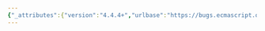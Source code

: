```yaml
---
{"_attributes":{"version":"4.4.4+","urlbase":"https://bugs.ecmascript.org/","maintainer":"dherman@mozilla.com"},"bug":{"bug_id":3145,"creation_ts":"2014-08-21 02:04:00 -0700","short_desc":"21.2.2.8.2: clarify whether this affects `\\w` and `\\W` or not","delta_ts":"2014-12-10 18:54:30 -0800","product":"Draft for 6th Edition","component":"technical issue","version":"Rev 26: July 18, 2014 Draft","rep_platform":"All","op_sys":"All","bug_status":"RESOLVED","resolution":"WONTFIX","priority":"Normal","bug_severity":"enhancement","everconfirmed":true,"reporter":{"uid":"mathias","name":"Mathias Bynens"},"assigned_to":{"uid":"allen","name":"Allen Wirfs-Brock"},"cc":["ecmascriptbugs","mathias"],"long_desc":[{"commentid":9833,"comment_count":0,"who":{"uid":"mathias","name":"Mathias Bynens"},"bug_when":"2014-08-21 02:04:47 -0700","thetext":"https://people.mozilla.org/~jorendorff/es6-draft.html#sec-runtime-semantics-canonicalize-abstract-operation\n\n“In case-insignificant matches when Unicode is true, all characters are implicitly case-folded using the simple mapping provided by the Unicode standard immediately before they are compared. The simple mapping always maps to a single code point, so it does not map, for example, \"ß\" (U+00DF) to \"SS\". It may however map a code point outside the Basic Latin range to a character within, for example, “ſ” (U+017F) to “s”. Such characters are not mapped if Unicode is false. This prevents Unicode code points such as U+017F and U+212A from matching regular expressions such as /[a‑z]/i, but they will match /[a‑z]/ui.”\n\nDoes this case-folding apply before or after evaluating `CharacterClassEscape`s as per https://people.mozilla.org/~jorendorff/es6-draft.html#sec-characterclassescape?\n\nThis matters because of `\\w` and `\\W`. `/\\w/` is equivalent to `/[0-9A-Z_a-z]/`. Is `/\\w/iu` the same, or should it match U+017F and U+212A too? In case of the latter, does that mean `/\\W/iu` must not match U+017F and U+212A?"},{"commentid":9836,"comment_count":1,"who":{"uid":"allen","name":"Allen Wirfs-Brock"},"bug_when":"2014-08-21 12:04:41 -0700","thetext":"Note that this is an only an informative note so the answer to your question needs to come from the normative algorithms.\n\nIn this case, in https://people.mozilla.org/~jorendorff/es6-draft.html#sec-atomescape the last production evaluates CharacterClassEscape to produce the CharSet.  There is no /u sensitivity specified for w or W.\n\nHowever, the CharacterSet matcher that is subsequently produced  applies Canonicalize to each both the members of that character set  and to the characters being matched. Canonicalize is where the case folding takes (depending upon the i flag). So,/\\w/iu will match U+017F because U+017F canonicalizes to 'S' which is in the match set. /\\W/iu also matches U+017F (and strangely 'S') because \\W includes U+017F which matches either canonicalized U+017F or 'S'.\n\n\nNorbert, is this what you actually intended for /\\W/iu"},{"commentid":9842,"comment_count":2,"who":{"uid":"mathias","name":"Mathias Bynens"},"bug_when":"2014-08-22 06:44:48 -0700","thetext":"Another related question:\n\n`/[a-z]/iu` is equivalent to `/[a-z\\u017F\\u212A]/i`. Is `/[A-Z]/iu` the same, or should that be equivalent to just `/[A-Z]/i` instead (since it’s the lowercase `s` and `k` that case-fold to U+017F and U+212A, and not the uppercase `S` and `K` symbols)?\n\nI’m guessing it’s the latter, but it’s slightly confusing either way."},{"commentid":9843,"comment_count":3,"who":{"uid":"allen","name":"Allen Wirfs-Brock"},"bug_when":"2014-08-22 09:21:34 -0700","thetext":"(In reply to Mathias Bynens from comment #2)\n> Another related question:\n> \n> `/[a-z]/iu` is equivalent to `/[a-z\\u017F\\u212A]/i`. Is `/[A-Z]/iu` the\n> same, or should that be equivalent to just `/[A-Z]/i` instead (since it’s\n> the lowercase `s` and `k` that case-fold to U+017F and U+212A, and not the\n> uppercase `S` and `K` symbols)?\n> \n> I’m guessing it’s the latter, but it’s slightly confusing either way.\n\n/[A-Z]/iu will match U+01FE (and U+212A) because case folding is applied to both the pattern and the string being matched.  So, U+01FE in the match string turns into 'S'.\n\nI think what is happening is clear enough at the algorithm level. I agree it is challenging to craft a good conceptual explanation.  You probably need to emphasize that under /iu Unicode case folding is takes place before any comparisons and that one the pattern side it is applied to match sets rather than the actual pattern text.  \n\nFor example, /[\\u017F-\\u0181]/iu is equivalent to /[S\\u0180\\u0181]/u rather than /[S-\\u0181]/u"},{"commentid":9845,"comment_count":4,"who":{"uid":"mathias","name":"Mathias Bynens"},"bug_when":"2014-08-22 13:48:03 -0700","thetext":"(In reply to Allen Wirfs-Brock from comment #3)\n> (In reply to Mathias Bynens from comment #2)\n> > Another related question:\n> > \n> > `/[a-z]/iu` is equivalent to `/[a-z\\u017F\\u212A]/i`. Is `/[A-Z]/iu` the\n> > same, or should that be equivalent to just `/[A-Z]/i` instead (since it’s\n> > the lowercase `s` and `k` that case-fold to U+017F and U+212A, and not the\n> > uppercase `S` and `K` symbols)?\n> > \n> > I’m guessing it’s the latter, but it’s slightly confusing either way.\n> \n> /[A-Z]/iu will match U+01FE (and U+212A) because case folding is applied to\n> both the pattern and the string being matched.  So, U+01FE in the match\n> string turns into 'S'.\n\nThanks for clarifying. What do you think would be the best way to approach this for an ES6-to-ES5 transpiler? It’s tempting to rewrite both `/[a-z]/iu` and `/[A-Z]/iu` into `/[a-z\\u017F\\u212A]/i`, which should behave exactly the same in ES5 environments (unless I’m missing something).\n\n> I think what is happening is clear enough at the algorithm level. I agree it\n> is challenging to craft a good conceptual explanation.  You probably need to\n> emphasize that under /iu Unicode case folding is takes place before any\n> comparisons and that one the pattern side it is applied to match sets rather\n> than the actual pattern text.  \n> \n> For example, /[\\u017F-\\u0181]/iu is equivalent to /[S\\u0180\\u0181]/u rather\n> than /[S-\\u0181]/u\n\nShouldn’t that be `/[S\\u017F-\\u0181]/` (with or without `u` flag) instead? IIUC, `/[S\\u0180\\u0181]/u` wouldn’t match `\\u017F`."},{"commentid":9846,"comment_count":5,"who":{"uid":"allen","name":"Allen Wirfs-Brock"},"bug_when":"2014-08-23 12:12:45 -0700","thetext":"(In reply to Mathias Bynens from comment #4)\n> \n> Thanks for clarifying. What do you think would be the best way to approach\n> this for an ES6-to-ES5 transpiler? It’s tempting to rewrite both `/[a-z]/iu`\n> and `/[A-Z]/iu` into `/[a-z\\u017F\\u212A]/i`, which should behave exactly the\n> same in ES5 environments (unless I’m missing something).\n\nBut see line 5 of the ES5 Canonicalize algorithm (15.10.2.8) and line 3.h of ES6 21.2.2.8.2.\n\nI think you general problem is with /S/iu  in order to correctly match U+017F in ES5 the pattern needs to beES5 transformed into /[S\\u017F]/i.  Basically, when transpiling as /iu  pattern all implicit or explicit occurences of S in the pattern need to be translated to [S\\u0178]. \n\n> \n> > I think what is happening is clear enough at the algorithm level. I agree it\n> > is challenging to craft a good conceptual explanation.  You probably need to\n> > emphasize that under /iu Unicode case folding is takes place before any\n> > comparisons and that one the pattern side it is applied to match sets rather\n> > than the actual pattern text.  \n> > \n> > For example, /[\\u017F-\\u0181]/iu is equivalent to /[S\\u0180\\u0181]/u rather\n> > than /[S-\\u0181]/u\n> \n> Shouldn’t that be `/[S\\u017F-\\u0181]/` (with or without `u` flag) instead?\n> IIUC, `/[S\\u0180\\u0181]/u` wouldn’t match `\\u017F`.\n\nProbably, it's trickly to try to map from /i to no /i in this manner.  You will need to verify that non of the match algorithm will produce wrong result after you translation."},{"commentid":10727,"comment_count":6,"who":{"uid":"ecmascriptbugs","name":"Norbert"},"bug_when":"2014-12-04 12:20:46 -0800","thetext":"Is there any real-life use case where this matters, or are we just talking about test262? In the examples so far, if you don't want Unicode case folding you can just remove the \"i\" flag and replace a-z with a-zA-Z."},{"commentid":10729,"comment_count":7,"who":{"uid":"mathias","name":"Mathias Bynens"},"bug_when":"2014-12-04 13:50:24 -0800","thetext":"(In reply to Norbert from comment #6)\n> Is there any real-life use case where this matters, or are we just talking\n> about test262? In the examples so far, if you don't want Unicode case\n> folding you can just remove the \"i\" flag and replace a-z with a-zA-Z.\n\nThe reason I asked for clarification is because I wanted to confirm my transpiler for ES6 `u` regexps (https://mths.be/regexpu) was working correctly."},{"commentid":10997,"comment_count":8,"who":{"uid":"allen","name":"Allen Wirfs-Brock"},"bug_when":"2014-12-10 18:54:30 -0800","thetext":"marking as wontfix because the specified behavior seems technically correct in context and nobody has come up with anything better"}]}}
---
```

